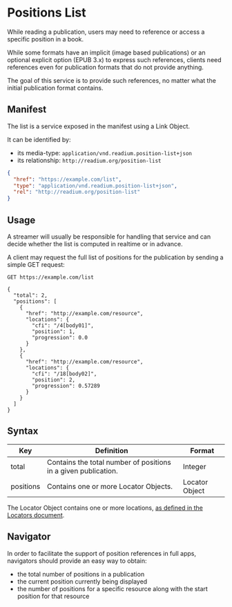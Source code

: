 # Positions List

While reading a publication, users may need to reference or access a specific position in a book.

While some formats have an implicit (image based publications) or an optional explicit option (EPUB 3.x) to express such references, clients need references even for publication formats that do not provide anything.

The goal of this service is to provide such references, no matter what the initial publication format contains.


## Manifest

The list is a service exposed in the manifest using a Link Object. 

It can be identified by: 

- its media-type: `application/vnd.readium.position-list+json`
- its relationship: `http://readium.org/position-list`


```json
{
  "href": "https://example.com/list",
  "type": "application/vnd.readium.position-list+json",
  "rel": "http://readium.org/position-list"
}
```

## Usage

A streamer will usually be responsible for handling that service and can decide whether the list is computed in realtime or in advance.

A client may request the full list of positions for the publication by sending a simple GET request:

```
GET https://example.com/list

{
  "total": 2,
  "positions": [
    {
      "href": "http://example.com/resource",
      "locations": {
        "cfi": "/4[body01]",
        "position": 1,
        "progression": 0.0
      }
    },
    {
      "href": "http://example.com/resource",
      "locations": {
        "cfi": "/18[body02]",
        "position": 2,
        "progression": 0.57289
      }
    }
  ]
}
```

## Syntax

| Key  | Definition | Format |
| ---- | ---------- | ------ | 
| total  | Contains the total number of positions in a given publication.  | Integer |
| positions  | Contains one or more Locator Objects.  | Locator Object |

The Locator Object contains one or more locations, [as defined in the Locators document](/locators#the-locator-object).

## Navigator

In order to facilitate the support of position references in full apps, navigators should provide an easy way to obtain:

* the total number of positions in a publication
* the current position currently being displayed
* the number of positions for a specific resource along with the start position for that resource


